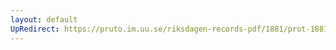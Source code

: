 ```yaml
---
layout: default
UpRedirect: https://pruto.im.uu.se/riksdagen-records-pdf/1881/prot-1881--ak--011/prot-1881--ak--011_025.pdf
---
```

